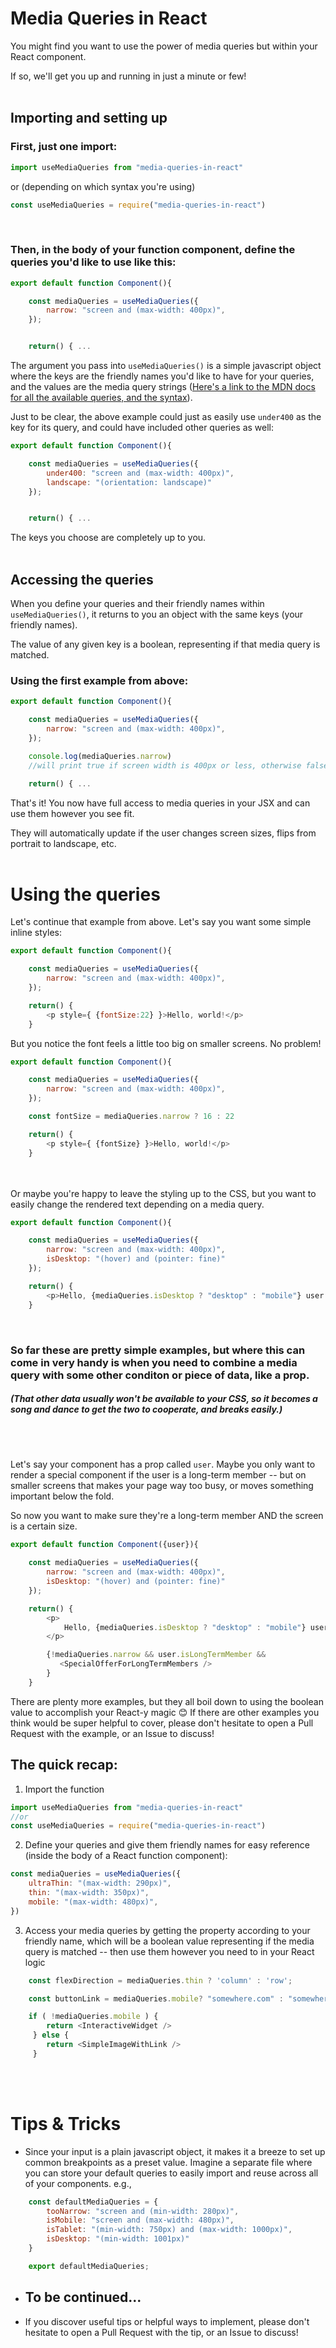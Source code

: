 
# Media Queries in React

You might find you want to use the power of media queries but within your React component. 

If so, we'll get you up and running in just a minute or few!
<br>
<br>

## Importing and setting up

### First, just one import:
``` js
import useMediaQueries from "media-queries-in-react" 
```
or (depending on which syntax you're using)
```js
const useMediaQueries = require("media-queries-in-react")
```
<br>


### Then, in the body of your function component, define the queries you'd like to use like this:
 
```js
export default function Component(){ 

    const mediaQueries = useMediaQueries({
        narrow: "screen and (max-width: 400px)",
    });


    return() { ...
```

The argument you pass into `useMediaQueries()` is a simple javascript object where the keys are the friendly names you'd like to have for your queries, and the values are the media query strings ([Here's a link to the MDN docs for all the available queries, and the syntax](https://developer.mozilla.org/en-US/docs/Web/CSS/Media_Queries/Using_media_queries)).

Just to be clear, the above example could just as easily use `under400` as the key for its query, and could have included other queries as well:
```js
export default function Component(){ 

    const mediaQueries = useMediaQueries({
        under400: "screen and (max-width: 400px)",
        landscape: "(orientation: landscape)"
    });


    return() { ...
```
The keys you choose are completely up to you. 
<br>
<br>


## Accessing the queries

When you define your queries and their friendly names within `useMediaQueries()`, it returns to you an object with the same keys (your friendly names). 

The value of any given key is a boolean, representing if that media query is matched. 

### Using the first example from above:
 
```js
export default function Component(){ 

    const mediaQueries = useMediaQueries({
        narrow: "screen and (max-width: 400px)",
    });

    console.log(mediaQueries.narrow) 
    //will print true if screen width is 400px or less, otherwise false.

    return() { ...
```
That's it! You now have full access to media queries in your JSX and can use them however you see fit. 

They will automatically update if the user changes screen sizes, flips from portrait to landscape, etc.
<br>
<br>

# Using the queries
Let's continue that example from above. Let's say you want some simple inline styles:
```js
export default function Component(){ 

    const mediaQueries = useMediaQueries({
        narrow: "screen and (max-width: 400px)",
    });

    return() { 
        <p style={ {fontSize:22} }>Hello, world!</p>
    }
```
But you notice the font feels a little too big on smaller screens. No problem!
```js
export default function Component(){ 

    const mediaQueries = useMediaQueries({
        narrow: "screen and (max-width: 400px)",
    });

    const fontSize = mediaQueries.narrow ? 16 : 22

    return() { 
        <p style={ {fontSize} }>Hello, world!</p>
    }
```
<br>
<br>
Or maybe you're happy to leave the styling up to the CSS, but you want to easily change the rendered text depending on a media query. 

```js
export default function Component(){ 

    const mediaQueries = useMediaQueries({
        narrow: "screen and (max-width: 400px)",
        isDesktop: "(hover) and (pointer: fine)"
    });

    return() { 
        <p>Hello, {mediaQueries.isDesktop ? "desktop" : "mobile"} user!</p>
    }
```
<br>

### So far these are pretty simple examples, but where this can come in very handy is when you need to combine a media query with some other conditon or piece of data, like a prop.

##### (That other data usually won't be available to your CSS, so it becomes a song and dance to get the two to cooperate, and breaks easily.)
<br>
<br>

Let's say your component has a prop called `user`. Maybe you only want to render a special component if the user is a long-term member -- but on smaller screens that makes your page way too busy, or moves something important below the fold.

So now you want to make sure they're a long-term member AND the screen is a certain size. 

```js
export default function Component({user}){ 

    const mediaQueries = useMediaQueries({
        narrow: "screen and (max-width: 400px)",
        isDesktop: "(hover) and (pointer: fine)"
    });

    return() { 
        <p>
            Hello, {mediaQueries.isDesktop ? "desktop" : "mobile"} user!
        </p>

        {!mediaQueries.narrow && user.isLongTermMember &&
           <SpecialOfferForLongTermMembers />
        }
    }
```


There are plenty more examples, but they all boil down to using the boolean value to accomplish your React-y magic 😊 If there are other examples you think would be super helpful to cover, please don't hesitate to open a Pull Request with the example, or an Issue to discuss!

## The quick recap:
1) Import the function 
``` js
import useMediaQueries from "media-queries-in-react"
//or
const useMediaQueries = require("media-queries-in-react")
```

2) Define your queries and give them friendly names for easy reference (inside the body of a React function component):
```js
const mediaQueries = useMediaQueries({ 
    ultraThin: "(max-width: 290px)",
    thin: "(max-width: 350px)",
    mobile: "(max-width: 480px)",
})
```

3) Access your media queries by getting the property according to your friendly name, which will be a boolean value representing if the media query is matched -- then use them however you need to in your React logic
```js
    const flexDirection = mediaQueries.thin ? 'column' : 'row';
```
```js
    const buttonLink = mediaQueries.mobile? "somewhere.com" : "somewhereelse.com"
```
```js
    if ( !mediaQueries.mobile ) { 
        return <InteractiveWidget />
     } else { 
        return <SimpleImageWithLink />
     }
```
<br>
<br>

# Tips & Tricks

- Since your input is a plain javascript object, it makes it a breeze to set up common breakpoints as a preset value. Imagine a separate file where you can store your default queries to easily import and reuse across all of your components. e.g.,
```js
    const defaultMediaQueries = { 
        tooNarrow: "screen and (min-width: 280px)",
        isMobile: "screen and (max-width: 480px)",
        isTablet: "(min-width: 750px) and (max-width: 1000px)",
        isDesktop: "(min-width: 1001px)"
    }

    export defaultMediaQueries;
```

- ## To be continued... 
- If you discover useful tips or helpful ways to implement, please don't hesitate to open a Pull Request with the tip, or an Issue to discuss!